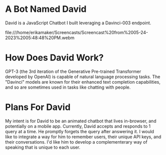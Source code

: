 # A Bot Named David

David is a JavaScript Chatbot I built leveraging a Davinci-003 endpoint.

 file:///home/erikamaker/Screencasts/Screencast%20from%2005-24-2023%2005:48:48%20PM.webm

# How Does David Work?

GPT-3 (the 3rd iteration of the Generative Pre-trained Transformer developed by OpenAI) is capable of natural language processing tasks.
The "Davinci" models are known for their enhanced text completion capabilities, and so are sometimes used in tasks like chatting with people.


# Plans For David

My intent is for David to be an animated chatbot that lives in-browser, and potentially on a mobile app.
Currently, David accepts and responds to 1 query at a time. He promptly forgets the query after answering it.
I would like to integrate a way for him to remember users, their unique API keys, and their conversations. 
I'd like him to develop a complementerary way of speaking that is unique to each user.

